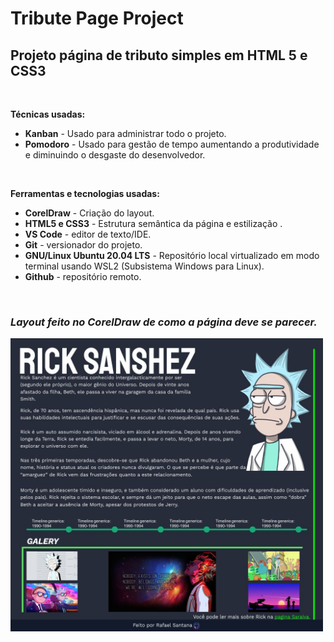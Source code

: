 # Tribute Page Project

## Projeto página de tributo simples em HTML 5 e CSS3

&nbsp;

**Técnicas usadas:**

* **Kanban** - Usado para administrar todo o projeto.
* **Pomodoro** - Usado para gestão de tempo aumentando a produtividade e diminuindo o desgaste do desenvolvedor.

&nbsp;

**Ferramentas e tecnologias usadas:**

* **CorelDraw** - Criação do layout.
* **HTML5 e CSS3** - Estrutura semântica da página e estilização .
* **VS Code** - editor de texto/IDE.
* **Git** - versionador do projeto.
* **GNU/Linux Ubuntu 20.04 LTS** - Repositório local virtualizado em modo terminal usando WSL2 (Subsistema Windows para Linux).
* **Github** - repositório remoto.

&nbsp;

### *Layout feito no CorelDraw de como a página deve se parecer.*

<img src="./assets/images/layout_page.jpg" width="500">
